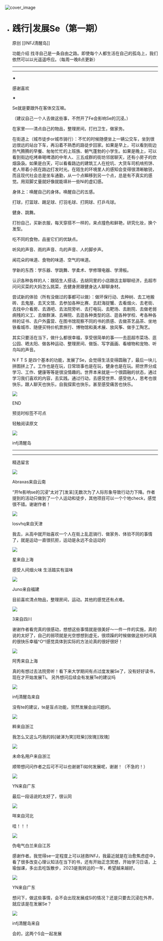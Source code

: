 ![cover_image](https://mmbiz.qlogo.cn/mmbiz_jpg/DZCdtia4bJxo4azZSKRpp2B1Kw3HqGFVlPibIUfomictRWvUPg44Ow715zsbzqX80PwCtLCCYia3WBcSGQa0IibFxqw/0?wx_fmt=jpeg)

- # 践行|发展Se（第一期）
  
  原创 [[INFJ清醒岛]]
  
  功能介绍 找寻自己是一条自由之路。即使每个人都生活在自己的孤岛上，我们依然可以以光遥遥呼应。（每周一晚8点更新）
  
  ---
  
  ---
  
  ✦
  
  感谢喜欢
  
  ✦
  
  Se就是要跟外在客体交互嘛。
  
  （建议自己一个人去做这些事，不然开了Fe会影响Se的沉浸。）
  
  在家里——清点自己的物品，整理房间，打扫卫生，做家务。
  
  在街道上（城市徒步or城市骑行）：不忙的时候随便坐上一辆公交车，坐到很远很远的站台下车，再沿着不熟悉的路徒步回家。如果是早上，可以看到街边热气腾腾的早餐、匆匆忙忙的上班族、朝气蓬勃的小学生。如果是晚上，可以看到街边吃烤串喝啤酒的中年人、三五成群的街坊邻居聊天，还有小房子的炊烟袅袅。如果是白天，可以看看路边的建筑工人在挖坑、大货车司机啃煎饼、老人带着小孩在路边打发时光。在陌生的环境里人的感知会变得很清晰敏锐，而且现代社会总是坐车通勤，从一个点瞬移到另一个点，总是有不真实的感觉。用双脚丈量就好像就能填补一些Ni的虚幻感。
  
  身体上：唤醒自己的身体。唤醒自己的五感。
  
  打球，打篮球、踢足球、打羽毛球、打网球、打乒乓球。
  
  健身、跳舞。
  
  打扮自己，买新衣服，每天穿搭不一样的，来点撞色和鲜艳，研究化妆，换个发型。
  
  吃不同的食物，品鉴它们的优缺点。
  
  听风的声音、雨的声音、鸟的声音、人的脚步声。
  
  闻花朵的味道、食物的味道、空气的味道。
  
  学新的东西：学乐器、学跳舞、学柔术、学修理电器、学滑板。
  
  认识各种各样的人：跟陌生人搭话，去胡同里的小店跟店主聊聊经济，去超市问问买菜的大妈怎么挑菜，去健身房跟健身达人聊聊身材。
  
  尝试新的体验（所有没做过的事都可以做）：做环保行动、去种树、去工地搬砖、去鬼屋、去天文馆、去参加各种比赛、去赶海捉蟹、去看烟火、去老街、去找中介看房、去酒吧、去法院旁听、去打电玩、去靶场、去剧院、去做老弱病残的义工、去做群演、去禅院、去逛各种类型的店、逛各种学校、考各种各样的证书、去户外露营、在图书馆观察不同的书的质感、去做茶艺品茶、坐地铁看城市、随便买特价机票旅行、博物馆和美术展、放风筝、做手工陶艺。
  
  其实只要活在当下，做什么都很幸福，享受很简单的事——去逛超市菜场、逛公园、晒太阳、做各种运动、整理房间、做饭、写字画画、看植物和宠物、听鸟叫的声音。
  
  N F T S
  是四个基本的功能，发展了Se，会觉得生活变得圆融了，最后一块儿拼图拼上了。工作也是在玩，日常琐事也是在玩，健身也是在玩。把世界分成学习、工作、健康等等是很没情趣的。世界本来就是一个很圆融的状态，通过学习我们喜欢的内容，去实践。通过行动，去感受世界、感受他人，思考也很快乐，跟人聊天也快乐，自我探索也快乐，甚至感受痛苦也快乐。
  
  ![](https://mmbiz.qpic.cn/mmbiz_gif/7FiadXCUBpqt43ySAFleQonQAWQDMwvCPOiaiaFlUYSG8ibicVqc4d5rBa4niaAWr9DmauJ43FCich2gaNDU6PiaKZQf6w/640?wx_fmt=gif)
  
  END
  
  预览时标签不可点
  
    
  
  
  轻触阅读原文
  
  ![](http://mmbiz.qpic.cn/mmbiz_png/DZCdtia4bJxpcRrqEcIicNn7icChObS1Eqm6u2hlN1LGAHvlMHZg6O2a3A47KdeC6IqvVTuryNZQpDFQ1LX3JvT9w/0?wx_fmt=png)
  
  infj清醒岛
  
  ---
  
  ---
  
  精选留言
  
  ![](http://mmsns.qpic.cn/mmsns/iaxNB5XaibCeLTYWIUGCYm7cS1kFxTx4ibUSEBZJ6VnOdXPDItJ9PaGRg/0)
  
  Abraxas来自云南
  
  “开fe影响se的沉浸”太对了[发呆]无数次为了人际形象导致行动力下降。作者提到的活动只做到了一个人运动和徒步，其他项目可以一个个地check，感觉很不错。谢谢作者！
  
  ![](http://mmsns.qpic.cn/mmsns/iaxNB5XaibCeLTYWIUGCYm7cS1kFxTx4ibUSEBZJ6VnOdXPDItJ9PaGRg/0)
  
  losvhq来自天津
  
  我去，从高中就开始喜欢一个人在街上乱逛骑行、做家务、体验不同的事情了，就是运动一直很抗拒，运动是永远不会运动的
  
  ![](http://mmsns.qpic.cn/mmsns/iaxNB5XaibCeLTYWIUGCYm7cS1kFxTx4ibUSEBZJ6VnOdXPDItJ9PaGRg/0)
  
  星来自上海
  
  感受人间烟火味 生活踏实有滋味
  
  ![](http://mmsns.qpic.cn/mmsns/iaxNB5XaibCeLTYWIUGCYm7cS1kFxTx4ibUSEBZJ6VnOdXPDItJ9PaGRg/0)
  
  Juno来自福建
  
  目前喜欢清点物品，整理房间，运动。其他的感觉还有点难。
  
  ![](http://mmsns.qpic.cn/mmsns/iaxNB5XaibCeLTYWIUGCYm7cS1kFxTx4ibUSEBZJ6VnOdXPDItJ9PaGRg/0)
  
  3来自四川
  
  谢谢作者看完真的很感动，想想这些事情就是很美好～一件一件的实施，真的说的太好了，自己的弱项就是光空想想到虚无，很烦躁的时候做做这些时间真的很快乐幸福^O^!感觉具体到实际的方法论真的很好很好！
  
  ![](http://mmsns.qpic.cn/mmsns/iaxNB5XaibCeLTYWIUGCYm7cS1kFxTx4ibUSEBZJ6VnOdXPDItJ9PaGRg/0)
  
  阿秀来自上海
  
  真的有想过去法院旁听！看下来大学期间有点过度发展Se了，没有好好读书，现在才开始发展Ti。 另外想问后续会有发展Te的建议吗
  
  ![](http://wx.qlogo.cn/mmhead/Q3auHgzwzM4icoibBPppWkMrbLG1lB8KhWHaiaiabBib87BTTdVQC8Cyacg/64)
  
  infj清醒岛来自
  
  没有te的建议，te是盲点功能，贸然发展会出问题的。
  
  ![](http://mmsns.qpic.cn/mmsns/iaxNB5XaibCeLTYWIUGCYm7cS1kFxTx4ibUSEBZJ6VnOdXPDItJ9PaGRg/0)
  
  粹来自浙江
  
  我怎么又这么巧我的妈[破涕为笑][旺柴][玫瑰][玫瑰]
  
  ![](http://mmsns.qpic.cn/mmsns/iaxNB5XaibCeLTYWIUGCYm7cS1kFxTx4ibUSEBZJ6VnOdXPDItJ9PaGRg/0)
  
  未命名用户来自浙江
  
  顺带想问问作者之后可不可以也谢谢Ti如何发展呢，谢谢！（不急的！）
  
  ![](http://mmsns.qpic.cn/mmsns/iaxNB5XaibCeLTYWIUGCYm7cS1kFxTx4ibUSEBZJ6VnOdXPDItJ9PaGRg/0)
  
  YN来自广东
  
  最后一段话说的太好了，很认同
  
  ![](http://mmsns.qpic.cn/mmsns/iaxNB5XaibCeLTYWIUGCYm7cS1kFxTx4ibUSEBZJ6VnOdXPDItJ9PaGRg/0)
  
  咩来自河北
  
  哇！！！
  
  ![](http://mmsns.qpic.cn/mmsns/iaxNB5XaibCeLTYWIUGCYm7cS1kFxTx4ibUSEBZJ6VnOdXPDItJ9PaGRg/0)
  
  伪电气白兰来自江苏
  
  感谢作者。我觉得se一定程度上可以拯救INFJ，我最近就是在治愈焦虑症中，看了很多改变心理认知活在当下的书，还有开始正念冥想，开始学习日语，上瑜伽课，多出去吃饭散步，2023是我转运的一年，希望越来越好。
  
  ![](http://mmsns.qpic.cn/mmsns/iaxNB5XaibCeLTYWIUGCYm7cS1kFxTx4ibUSEBZJ6VnOdXPDItJ9PaGRg/0)
  
  YN来自广东
  
  想问下，做这些事情，会不会出现发展成Si的情况？还是只要去沉浸在外界，就应该是在发展Se？
  
  ![](http://wx.qlogo.cn/mmhead/Q3auHgzwzM4icoibBPppWkMrbLG1lB8KhWHaiaiabBib87BTTdVQC8Cyacg/64)
  
  infj清醒岛来自
  
  会的，这两个S会一起发展
